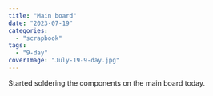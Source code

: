 ```yaml
---
title: "Main board"
date: "2023-07-19"
categories: 
  - "scrapbook"
tags: 
  - "9-day"
coverImage: "July-19-9-day.jpg"
---
```

<!--more-->

Started soldering the components on the main board today.
